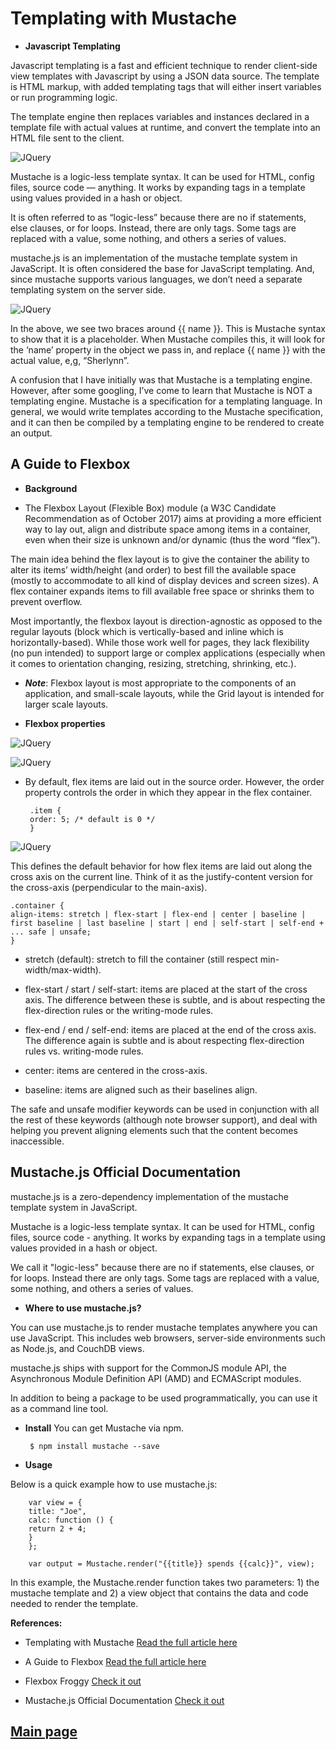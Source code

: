 # Templating with Mustache

- **Javascript Templating**

Javascript templating is a fast and efficient technique to render client-side view templates with Javascript by using a JSON data source. The template is HTML markup, with added templating tags that will either insert variables or run programming logic.

The template engine then replaces variables and instances declared in a template file with actual values at runtime, and convert the template into an HTML file sent to the client.

![JQuery](../301classes/Images301/mustache.png)

Mustache is a logic-less template syntax. It can be used for HTML, config files, source code — anything. It works by expanding tags in a template using values provided in a hash or object.

It is often referred to as “logic-less” because there are no if statements, else clauses, or for loops. Instead, there are only tags. Some tags are replaced with a value, some nothing, and others a series of values.

mustache.js is an implementation of the mustache template system in JavaScript. It is often considered the base for JavaScript templating. And, since mustache supports various languages, we don’t need a separate templating system on the server side.

![JQuery](../301classes/Images301/mustache1.png)

In the above, we see two braces around {{ name }}. This is Mustache syntax to show that it is a placeholder. When Mustache compiles this, it will look for the ‘name’ property in the object we pass in, and replace {{ name }} with the actual value, e,g, “Sherlynn”.

A confusion that I have initially was that Mustache is a templating engine. However, after some googling, I’ve come to learn that Mustache is NOT a templating engine. Mustache is a specification for a templating language. In general, we would write templates according to the Mustache specification, and it can then be compiled by a templating engine to be rendered to create an output.

## A Guide to Flexbox

- **Background**

- The Flexbox Layout (Flexible Box) module (a W3C Candidate Recommendation as of October 2017) aims at providing a more efficient way to lay out, align and distribute space among items in a container, even when their size is unknown and/or dynamic (thus the word “flex”).

The main idea behind the flex layout is to give the container the ability to alter its items’ width/height (and order) to best fill the available space (mostly to accommodate to all kind of display devices and screen sizes). A flex container expands items to fill available free space or shrinks them to prevent overflow.

Most importantly, the flexbox layout is direction-agnostic as opposed to the regular layouts (block which is vertically-based and inline which is horizontally-based). While those work well for pages, they lack flexibility (no pun intended) to support large or complex applications (especially when it comes to orientation changing, resizing, stretching, shrinking, etc.).

- ***Note***: Flexbox layout is most appropriate to the components of an application, and small-scale layouts, while the Grid layout is intended for larger scale layouts.

- **Flexbox properties**

![JQuery](../301classes/Images301/flexbox.png)

![JQuery](../301classes/Images301/flexbox1.png)

- By default, flex items are laid out in the source order. However, the order property controls the order in which they appear in the flex container.

       .item {
       order: 5; /* default is 0 */
       }

![JQuery](../301classes/Images301/flexbox2.png)

This defines the default behavior for how flex items are laid out along the cross axis on the current line. Think of it as the justify-content version for the cross-axis (perpendicular to the main-axis).

    .container {
    align-items: stretch | flex-start | flex-end | center | baseline | first baseline | last baseline | start | end | self-start | self-end + ... safe | unsafe;
    }

- stretch (default): stretch to fill the container (still respect min-width/max-width).

- flex-start / start / self-start: items are placed at the start of the cross axis. The difference between these is subtle, and is about respecting the flex-direction rules or the writing-mode rules.

- flex-end / end / self-end: items are placed at the end of the cross axis. The difference again is subtle and is about respecting flex-direction rules vs. writing-mode rules.

- center: items are centered in the cross-axis.

- baseline: items are aligned such as their baselines align.

The safe and unsafe modifier keywords can be used in conjunction with all the rest of these keywords (although note browser support), and deal with helping you prevent aligning elements such that the content becomes inaccessible.

## Mustache.js Official Documentation

mustache.js is a zero-dependency implementation of the mustache template system in JavaScript.

Mustache is a logic-less template syntax. It can be used for HTML, config files, source code - anything. It works by expanding tags in a template using values provided in a hash or object.

We call it "logic-less" because there are no if statements, else clauses, or for loops. Instead there are only tags. Some tags are replaced with a value, some nothing, and others a series of values.

- **Where to use mustache.js?**

You can use mustache.js to render mustache templates anywhere you can use JavaScript. This includes web browsers, server-side environments such as Node.js, and CouchDB views.

mustache.js ships with support for the CommonJS module API, the Asynchronous Module Definition API (AMD) and ECMAScript modules.

In addition to being a package to be used programmatically, you can use it as a command line tool.

- **Install**
You can get Mustache via npm.

       $ npm install mustache --save

- **Usage**

Below is a quick example how to use mustache.js:

        var view = {
        title: "Joe",
        calc: function () {
        return 2 + 4;
        }
        };

        var output = Mustache.render("{{title}} spends {{calc}}", view);

In this example, the Mustache.render function takes two parameters: 1) the mustache template and 2) a view object that contains the data and code needed to render the template.

**References:**

- Templating with Mustache [Read the full article here](https://1sherlynn.medium.com/javascript-templating-language-and-engine-mustache-js-with-node-and-express-f4c2530e73b2)

- A Guide to Flexbox [Read the full article here](https://css-tricks.com/snippets/css/a-guide-to-flexbox/)

- Flexbox Froggy [Check it out](https://flexboxfroggy.com/)

- Mustache.js Official Documentation [Check it out](https://github.com/janl/mustache.js)

## [Main page](https://amjadmesmar.github.io/reading-notes/)
